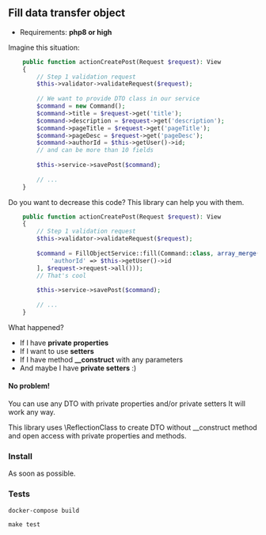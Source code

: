 ## Fill data transfer object

- Requirements: **php8 or high**

Imagine this situation: 
```php
    public function actionCreatePost(Request $request): View 
    {
        // Step 1 validation request
        $this->validator->validateRequest($request);
        
        // We want to provide DTO class in our service
        $command = new Command();
        $command->title = $request->get('title');
        $command->description = $request->get('description');
        $command->pageTitle = $request->get('pageTitle');
        $command->pageDesc = $request->get('pageDesc');
        $command->authorId = $this->getUser()->id;
        // and can be more than 10 fields
        
        $this->service->savePost($command);
        
        // ...
    }
```

Do you want to decrease this code? This library can help you with them.

```php
    public function actionCreatePost(Request $request): View 
    {
        // Step 1 validation request
        $this->validator->validateRequest($request);
        
        $command = FillObjectService::fill(Command::class, array_merge([
            'authorId' => $this->getUser()->id   
        ], $request->request->all()));
        // That's cool
        
        $this->service->savePost($command);
        
        // ...
    }
```

What happened? 

- If I have **private properties**
- If I want to use **setters**
- If I have method **__construct** with any parameters
- And maybe I have **private setters** :) 

#### No problem!
You can use any DTO with private properties and/or private setters 
It will work any way.

This library uses \ReflectionClass to create DTO without __construct 
method and open access with private properties and methods.

### Install

As soon as possible.

### Tests

`docker-compose build`

`make test`

